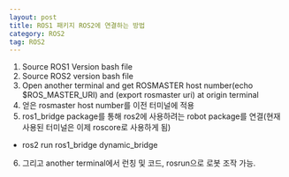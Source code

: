 ```yaml
---
layout: post
title: ROS1 패키지 ROS2에 연결하는 방법
category: ROS2
tag: ROS2
---
```


1.  Source ROS1 Version bash file
2.  Source ROS2 version bash file
3.  Open another terminal and get ROSMASTER host number(echo $ROS_MASTER_URI) and (export rosmaster uri) at origin terminal
4.  얻은 rosmaster host number를 이전 터미널에 적용
5.  ros1_bridge package를 통해 ros2에 사용하려는 robot package를 연결(현재 사용된 터미널은 이제 roscore로 사용하게 됨)
  - ros2 run ros1_bridge dynamic_bridge
6.  그리고 another terminal에서 런칭 및 코드, rosrun으로 로봇 조작 가능.
